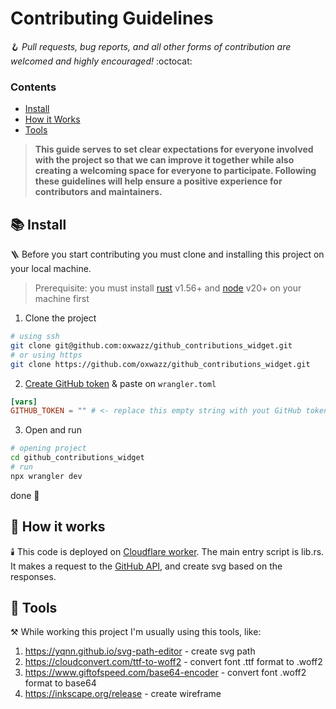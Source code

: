 # Contributing Guidelines

🪝 *Pull requests, bug reports, and all other forms of contribution are welcomed and highly encouraged!* :octocat:

### Contents

- [Install](#books-install)
- [How it Works](#thread-how-it-works)
- [Tools](#wrench-tools)

> **This guide serves to set clear expectations for everyone involved with the project so that we can improve it
together while also creating a welcoming space for everyone to participate. Following these guidelines will help ensure
a positive experience for contributors and maintainers.**

## :books: Install

🪜 Before you start contributing you must clone and installing this project on your local machine.

> Prerequisite: you must install [rust](https://www.rust-lang.org/tools/install) v1.56+
> and [node](https://nodejs.org/en/download/package-manager/current) v20+ on your machine first

1. Clone the project

```sh
# using ssh
git clone git@github.com:oxwazz/github_contributions_widget.git
# or using https
git clone https://github.com/oxwazz/github_contributions_widget.git
```

2. [Create GitHub token](https://docs.github.com/en/authentication/keeping-your-account-and-data-secure/managing-your-personal-access-tokens) &
   paste on `wrangler.toml`

```toml
[vars]
GITHUB_TOKEN = "" # <- replace this empty string with yout GitHub token
```

3. Open and run

```sh
# opening project
cd github_contributions_widget
# run
npx wrangler dev
```

done 🎉

## :thread: How it works

🕯️ This code is deployed on [Cloudflare worker](https://developers.cloudflare.com/workers/languages/rust/). The main
entry
script is lib.rs. It makes a request to the [GitHub API](https://docs.github.com/en/graphql/overview/explorer),
and create svg based on the responses.

## :wrench: Tools

⚒️ While working this project I'm usually using this tools, like:

1. https://yqnn.github.io/svg-path-editor - create svg path
1. https://cloudconvert.com/ttf-to-woff2 - convert font .ttf format to .woff2
1. https://www.giftofspeed.com/base64-encoder - convert font .woff2 format to base64
1. https://inkscape.org/release - create wireframe
